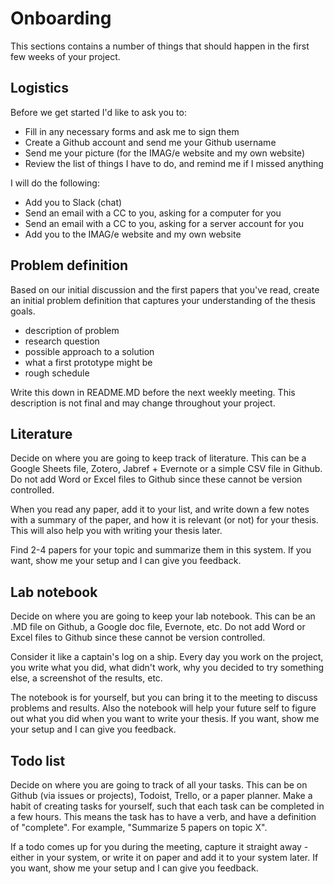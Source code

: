


# Onboarding

This sections contains a number of things that should happen in the first few weeks of your project. 

## Logistics

Before we get started I'd like to ask you to:

* Fill in any necessary forms and ask me to sign them
* Create a Github account and send me your Github username 
* Send me your picture (for the IMAG/e website and my own website)
* Review the list of things I have to do, and remind me if I missed anything

I will do the following:

* Add you to Slack (chat) 
* Send an email with a CC to you, asking for a computer for you
* Send an email with a CC to you, asking for a server account for you
* Add you to the IMAG/e website and my own website


## Problem definition

Based on our initial discussion and the first papers that you've read, create an initial problem definition that captures your understanding of the thesis goals.

* description of problem
* research question 
* possible approach to a solution
* what a first prototype might be
* rough schedule 

Write this down in README.MD before the next weekly meeting. This description is not final and may change throughout your project. 

## Literature 

Decide on where you are going to keep track of literature. This can be a Google Sheets file, Zotero, Jabref + Evernote or a simple CSV file in Github. Do not add Word or Excel files to Github since these cannot be version controlled. 

When you read any paper, add it to your list, and write down a few notes with a summary of the paper, and how it is relevant (or not) for your thesis. This will also help you with writing your thesis later.

Find 2-4 papers for your topic and summarize them in this system. If you want, show me your setup and I can give you feedback. 
 

## Lab notebook

Decide on where you are going to keep your lab notebook. This can be an .MD file on Github, a Google doc file, Evernote, etc. Do not add Word or Excel files to Github since these cannot be version controlled. 

Consider it like a captain's log on a ship. Every day you work on the project, you write what you did, what didn't work, why you decided to try something else, a screenshot of the results, etc. 

The notebook is for yourself, but you can bring it to the meeting to discuss problems and results. Also the notebook will help your future self to figure out what you did when you want to write your thesis. If you want, show me your setup and I can give you feedback. 



## Todo list

Decide on where you are going to track of all your tasks. This can be on Github (via issues or projects), Todoist, Trello, or a paper planner. Make a habit of creating tasks for yourself, such that each task can be completed in a few hours. This means the task has to have a verb, and have a definition of "complete". For example, "Summarize 5 papers on topic X". 

If a todo comes up for you during the meeting, capture it straight away - either in your system, or write it on paper and add it to your system later. If you want, show me your setup and I can give you feedback. 

